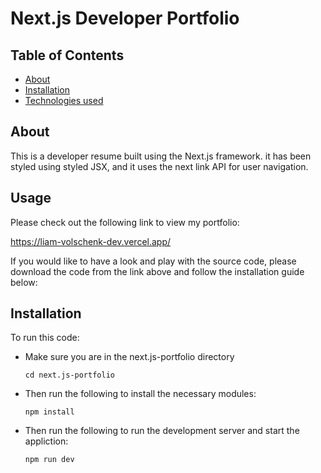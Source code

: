 # Next.js Developer Portfolio


 ## Table of Contents
  <ul>
    <li><a href="#about">About</a></li>
    <li><a href="#installation">Installation</a></li>
    <li><a href="#technologies">Technologies used</a></li>
  </ul>


## About

This is a developer resume built using the Next.js framework. it has been styled using styled JSX, and it uses the next link API for user navigation.

## Usage

Please check out the following link to view my portfolio:

<a href="https://liam-volschenk-dev.vercel.app/">https://liam-volschenk-dev.vercel.app/</a>

If you would like to have a look and play with the source code, please download the code from the link above and follow the installation guide below:


## Installation
To run this code:
* Make sure you are in the next.js-portfolio  directory

  ```cd next.js-portfolio```

* Then run the following to install the necessary modules:

   ```npm install```

* Then run the following to run the development server and start the appliction:

   ```npm run dev```

